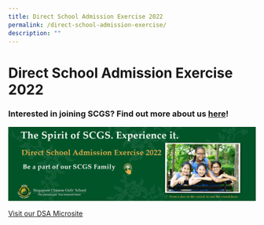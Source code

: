 ```yaml
---
title: Direct School Admission Exercise 2022
permalink: /direct-school-admission-exercise/
description: ""
---
```

# **Direct School Admission Exercise 2022**

### Interested in joining SCGS? Find out more about us [here](/prospective-students/secondary-admission/direct-school-admission/)!

![](/images/DSA3-copy.png)

[Visit our DSA Microsite](https://go.gov.sg/scgsdsahomepage)